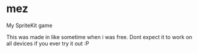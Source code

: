 # mez
My SpriteKit game 

This was made in like sometime when i was free. Dont expect it to work on all devices if you ever try it out :P

